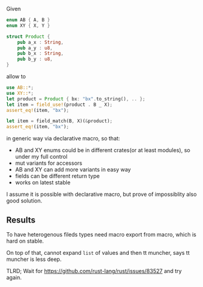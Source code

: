 
Given

```rust
enum AB { A, B }
enum XY { X, Y }

struct Product {
    pub a_x : String,
    pub a_y : u8,
    pub b_x : String,
    pub b_y : u8,
}
```

allow to

```rust
use AB::*;
use XY::*;
let product = Product { bx: "bx".to_string(), .. }; 
let item = field_use!(product . B _ X);
assert_eq!(item, "bx");

let item = field_match(B, X)(&product);
assert_eq!(item, "bx");
```

in generic way via declarative macro, so that:
- AB and XY enums could be in different crates(or at least modules), so under my full control
- mut variants for accessors
- AB and XY can add more variants in easy way
- fields can be different return type
- works on latest stable

I assume it is possible with declarative macro, but prove of impossiblity also good solution.

## Results

To have heterogenous fileds types need macro export from macro, which is hard on stable.

On top of that, cannot expand `list` of values and then tt muncher, says tt muncher is less deep.

TLRD; Wait for https://github.com/rust-lang/rust/issues/83527 and try again. 